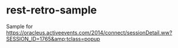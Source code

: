 rest-retro-sample
=================

Sample for https://oracleus.activeevents.com/2014/connect/sessionDetail.ww?SESSION_ID=1765&amp;tclass=popup
